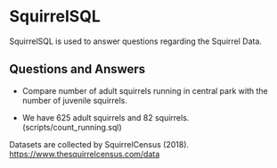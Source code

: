 # SquirrelSQL

SquirrelSQL is used to answer questions regarding the Squirrel Data.

## Questions and Answers
* Compare number of adult squirrels running in central park with the number of juvenile squirrels.
- We have 625 adult squirrels and 82 squirrels. (scripts/count_running.sql)

Datasets are collected by SquirrelCensus (2018). https://www.thesquirrelcensus.com/data